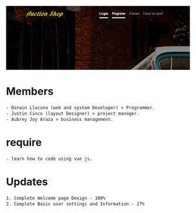 <center><img src="sample1.PNG" alt="My cool logo"/></center>

# Members
    - Darwin Llacuna (web and system Developer) > Programmer.
    - Justin Cinco (layout Designer) > project manager.
    - Aubrey Joy Araza > business management.

# require
    - learn how to code using vue js.
# Updates
    1. Complete Welcome page Design - 100%
    2. Complete Basic user settings and Information - 27%
